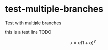 # test-multiple-branches

Test with multiple branches

this is a test line TODO

$$ x = a (1 + \alpha) ^ y $$
